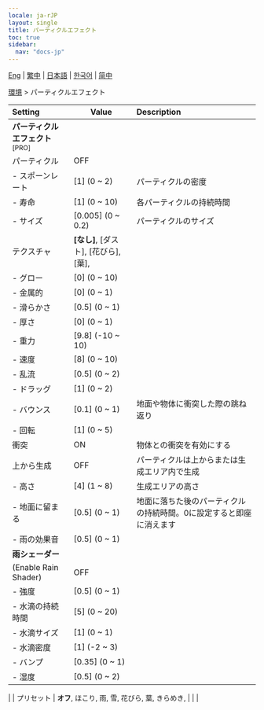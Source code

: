 ```yaml
---
locale: ja-rJP
layout: single
title: パーティクルエフェクト
toc: true
sidebar:
  nav: "docs-jp"
---
```

[Eng](/dancexr/menu/2025.4/scene/particles) | [繁中](/tw/dancexr/menu/2025.4/scene/particles) | [日本語](/jp/dancexr/menu/2025.4/scene/particles) | [한국어](/kr/dancexr/menu/2025.4/scene/particles) | [简中](/zh/dancexr/menu/2025.4/scene/particles)

[環境](../menu#環境) > パーティクルエフェクト



| Setting | Value | Description |
| :--- | --- | :--- |
|**パーティクルエフェクト**<sup>[PRO]</sup> | | 
| パーティクル | OFF | 
|- スポーンレート | [1] (0 ~ 2) | パーティクルの密度
|- 寿命 | [1] (0 ~ 10) | 各パーティクルの持続時間
|- サイズ | [0.005] (0 ~ 0.2) | パーティクルのサイズ
| テクスチャ | **[なし]**, [ダスト], [花びら], [葉],  |  |
|- グロー | [0] (0 ~ 10) | 
|- 金属的 | [0] (0 ~ 1) | 
|- 滑らかさ | [0.5] (0 ~ 1) | 
|- 厚さ | [0] (0 ~ 1) | 
|- 重力 | [9.8] (-10 ~ 10) | 
|- 速度 | [8] (0 ~ 10) | 
|- 乱流 | [0.5] (0 ~ 2) | 
|- ドラッグ | [1] (0 ~ 2) | 
|- バウンス | [0.1] (0 ~ 1) | 地面や物体に衝突した際の跳ね返り
|- 回転 | [1] (0 ~ 5) | 
| 衝突 | ON | 物体との衝突を有効にする
| 上から生成 | OFF | パーティクルは上からまたは生成エリア内で生成
|- 高さ | [4] (1 ~ 8) | 生成エリアの高さ
|- 地面に留まる | [0.5] (0 ~ 1) | 地面に落ちた後のパーティクルの持続時間。0に設定すると即座に消えます
|- 雨の効果音 | [0.5] (0 ~ 1) | 
|**雨シェーダー** | | 
| (Enable Rain Shader) | OFF | 
|- 強度 | [0.5] (0 ~ 1) | 
|- 水滴の持続時間 | [5] (0 ~ 20) | 
|- 水滴サイズ | [1] (0 ~ 1) | 
|- 水滴密度 | [1] (-2 ~ 3) | 
|- バンプ | [0.35] (0 ~ 1) | 
|- 湿度 | [0.5] (0 ~ 2) | 
|
| プリセット | **オフ**, ほこり, 雨, 雪, 花びら, 葉, きらめき,  |  |
|
